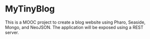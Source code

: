 # MyTinyBlog
This is a MOOC project to create a blog website using Pharo, Seaside, Mongo, and NeoJSON. The application will be exposed using a REST server.
